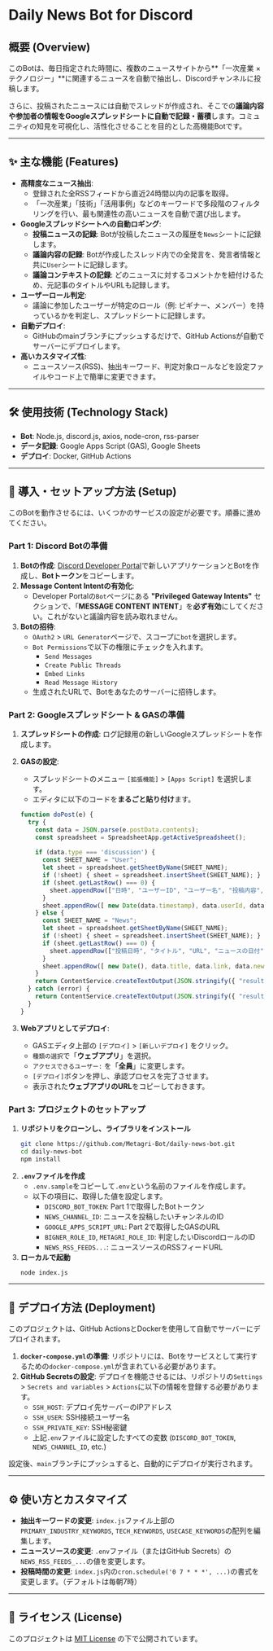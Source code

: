 # Daily News Bot for Discord

## 概要 (Overview)

このBotは、毎日指定された時間に、複数のニュースサイトから**「一次産業 × テクノロジー」**に関連するニュースを自動で抽出し、Discordチャンネルに投稿します。

さらに、投稿されたニュースには自動でスレッドが作成され、そこでの**議論内容や参加者の情報をGoogleスプレッドシートに自動で記録・蓄積**します。コミュニティの知見を可視化し、活性化させることを目的とした高機能Botです。

---

## ✨ 主な機能 (Features)

- **高精度なニュース抽出**:
  - 登録された全RSSフィードから直近24時間以内の記事を取得。
  - 「一次産業」「技術」「活用事例」などのキーワードで多段階のフィルタリングを行い、最も関連性の高いニュースを自動で選び出します。
- **Googleスプレッドシートへの自動ロギング**:
  - **投稿ニュースの記録**: Botが投稿したニュースの履歴を`News`シートに記録します。
  - **議論内容の記録**: Botが作成したスレッド内での全発言を、発言者情報と共に`User`シートに記録します。
  - **議論コンテキストの記録**: どのニュースに対するコメントかを紐付けるため、元記事のタイトルやURLも記録します。
- **ユーザーロール判定**:
  - 議論に参加したユーザーが特定のロール（例: ビギナー、メンバー）を持っているかを判定し、スプレッドシートに記録します。
- **自動デプロイ**:
  - GitHubのmainブランチにプッシュするだけで、GitHub Actionsが自動でサーバーにデプロイします。
- **高いカスタマイズ性**:
  - ニュースソース(RSS)、抽出キーワード、判定対象ロールなどを設定ファイルやコード上で簡単に変更できます。

---

## 🛠️ 使用技術 (Technology Stack)

- **Bot**: Node.js, discord.js, axios, node-cron, rss-parser
- **データ記録**: Google Apps Script (GAS), Google Sheets
- **デプロイ**: Docker, GitHub Actions

---

## 🚀 導入・セットアップ方法 (Setup)

このBotを動作させるには、いくつかのサービスの設定が必要です。順番に進めてください。

### Part 1: Discord Botの準備

1.  **Botの作成**: [Discord Developer Portal](https://discord.com/developers/applications)で新しいアプリケーションとBotを作成し、**Botトークン**をコピーします。
2.  **Message Content Intentの有効化**:
    - Developer Portalの`Bot`ページにある **"Privileged Gateway Intents"** セクションで、「**MESSAGE CONTENT INTENT**」を**必ず有効**にしてください。これがないと議論内容を読み取れません。
3.  **Botの招待**:
    - `OAuth2` > `URL Generator`ページで、スコープに`bot`を選択します。
    - `Bot Permissions`で以下の権限にチェックを入れます。
      - `Send Messages`
      - `Create Public Threads`
      - `Embed Links`
      - `Read Message History`
    - 生成されたURLで、Botをあなたのサーバーに招待します。

### Part 2: Googleスプレッドシート & GASの準備

1.  **スプレッドシートの作成**: ログ記録用の新しいGoogleスプレッドシートを作成します。
2.  **GASの設定**:
    - スプレッドシートのメニュー `[拡張機能]` > `[Apps Script]` を選択します。
    - エディタに以下のコードを**まるごと貼り付け**ます。

    ```javascript
    function doPost(e) {
      try {
        const data = JSON.parse(e.postData.contents);
        const spreadsheet = SpreadsheetApp.getActiveSpreadsheet();
        
        if (data.type === 'discussion') {
          const SHEET_NAME = "User";
          let sheet = spreadsheet.getSheetByName(SHEET_NAME);
          if (!sheet) { sheet = spreadsheet.insertSheet(SHEET_NAME); }
          if (sheet.getLastRow() === 0) {
            sheet.appendRow(["日時", "ユーザーID", "ユーザー名", "投稿内容", "元ニュースのタイトル", "元ニュースのURL", "元ニュースの投稿日", "ロール"]);
          }
          sheet.appendRow([ new Date(data.timestamp), data.userId, data.username, data.content, data.newsTitle, data.newsUrl, new Date(data.newsPostDate), data.userRole ]);
        } else {
          const SHEET_NAME = "News";
          let sheet = spreadsheet.getSheetByName(SHEET_NAME);
          if (!sheet) { sheet = spreadsheet.insertSheet(SHEET_NAME); }
          if (sheet.getLastRow() === 0) {
            sheet.appendRow(["投稿日時", "タイトル", "URL", "ニュースの日付"]);
          }
          sheet.appendRow([ new Date(), data.title, data.link, data.newsDate ]);
        }
        return ContentService.createTextOutput(JSON.stringify({ "result": "success" })).setMimeType(ContentService.MimeType.JSON);
      } catch (error) {
        return ContentService.createTextOutput(JSON.stringify({ "result": "error", "message": error.message })).setMimeType(ContentService.MimeType.JSON);
      }
    }
    ```
3.  **Webアプリとしてデプロイ**:
    - GASエディタ上部の `[デプロイ]` > `[新しいデプロイ]` をクリック。
    - `種類の選択`で「**ウェブアプリ**」を選択。
    - `アクセスできるユーザー:` を「**全員**」に変更します。
    - `[デプロイ]`ボタンを押し、承認プロセスを完了させます。
    - 表示された**ウェブアプリのURL**をコピーしておきます。

### Part 3: プロジェクトのセットアップ

1.  **リポジトリをクローンし、ライブラリをインストール**
    ```bash
    git clone https://github.com/Metagri-Bot/daily-news-bot.git
    cd daily-news-bot
    npm install
    ```
2.  **`.env`ファイルを作成**
    - `.env.sample`をコピーして`.env`という名前のファイルを作成します。
    - 以下の項目に、取得した値を設定します。
      - `DISCORD_BOT_TOKEN`: Part 1で取得したBotトークン
      - `NEWS_CHANNEL_ID`: ニュースを投稿したいチャンネルのID
      - `GOOGLE_APPS_SCRIPT_URL`: Part 2で取得したGASのURL
      - `BIGNER_ROLE_ID`, `METAGRI_ROLE_ID`: 判定したいDiscordロールのID
      - `NEWS_RSS_FEEDS...`: ニュースソースのRSSフィードURL
3.  **ローカルで起動**
    ```bash
    node index.js
    ```

---

## 🚢 デプロイ方法 (Deployment)

このプロジェクトは、GitHub ActionsとDockerを使用して自動でサーバーにデプロイされます。

1.  **`docker-compose.yml`の準備**:
    リポジトリには、Botをサービスとして実行するための`docker-compose.yml`が含まれている必要があります。
2.  **GitHub Secretsの設定**:
    デプロイを機能させるには、リポジトリの`Settings` > `Secrets and variables` > `Actions`に以下の情報を登録する必要があります。
    - `SSH_HOST`: デプロイ先サーバーのIPアドレス
    - `SSH_USER`: SSH接続ユーザー名
    - `SSH_PRIVATE_KEY`: SSH秘密鍵
    - 上記`.env`ファイルに設定したすべての変数 (`DISCORD_BOT_TOKEN`, `NEWS_CHANNEL_ID`, etc.)

設定後、`main`ブランチにプッシュすると、自動的にデプロイが実行されます。

---

## ⚙️ 使い方とカスタマイズ

- **抽出キーワードの変更**:
  `index.js`ファイル上部の`PRIMARY_INDUSTRY_KEYWORDS`, `TECH_KEYWORDS`, `USECASE_KEYWORDS`の配列を編集します。
- **ニュースソースの変更**:
  `.env`ファイル（またはGitHub Secrets）の`NEWS_RSS_FEEDS_...`の値を変更します。
- **投稿時間の変更**:
  `index.js`内の`cron.schedule('0 7 * * *', ...)`の書式を変更します。（デフォルトは毎朝7時）

---

## 📄 ライセンス (License)

このプロジェクトは [MIT License](LICENSE) の下で公開されています。